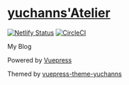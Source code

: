 # [yuchanns'Atelier](https://yuchanns.org)

[![Netlify Status](https://api.netlify.com/api/v1/badges/b3d515fb-fee0-4c4c-bffa-f84b150a7430/deploy-status)](https://app.netlify.com/sites/yuchannslv5/deploys)
[![CircleCI](https://circleci.com/gh/yuchanns/Atelier.svg?style=svg)](https://circleci.com/gh/yuchanns/Atelier)

My Blog

Powered by [Vuepress](https://vuepress.vuejs.org/)

Themed by [vuepress-theme-yuchanns](https://vuepress-theme-yuchanns.yuchanns.xyz/)
